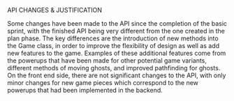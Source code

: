 API CHANGES & JUSTIFICATION

Some changes have been made to the API since the completion of the basic sprint, 
with the finished API being very different from the one created in the plan phase.
The key differences are the introduction of new methods into the Game class, in order
to improve the flexibility of design as well as add new features to the game. Examples 
of these additional features come from the powerups that have been made for other potential
game variants, different methods of moving ghosts, and improved pathfinding for ghosts.
On the front end side, there are not significant changes to the API, with only minor changes 
for new game pieces which correspond to the new powerups that had been implemented in
the backend. 
